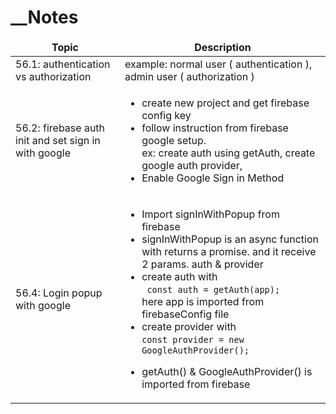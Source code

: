 # \_\_Notes

<table>
  <thead align="center">
    <tr border: none;>
      <td><b>Topic</b></td>
      <td><b>Description</b></td>
    </tr>
  </thead>
  <tbody>
    <tr>
      <td>56.1: authentication vs authorization</td>
      <td>example: normal user ( authentication ), admin user ( authorization ) </td>
    </tr>
     <tr>
      <td>56.2: firebase auth init and set sign in with google</td>
      <td> 
      <ul>
         <li> create new project and get firebase config key </li>
         <li> follow instruction from firebase google setup. <br> ex: create auth using getAuth, create google auth provider, </li>
         <li>Enable Google Sign in Method </li>
      </ul>
      </td>
    </tr>
    <tr>
      <td>56.4: Login popup with google</td>
      <td> 
      <ul>
         <li> Import signInWithPopup from firebase </li>
         <li> signInWithPopup is an async function with returns a promise. and it receive 2 params. auth & provider </li>
         <li>create auth with <br> <code> const auth = getAuth(app);</code> <br> here app is imported from firebaseConfig file </li>
         <li>create provider with <br> <code>const provider = new GoogleAuthProvider();
         </code></li>
         <li>  getAuth() & GoogleAuthProvider() is imported from firebase </li>
      </ul>
      </td>
    </tr>
    
  </tbody>
</table>
